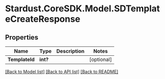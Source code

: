 # Stardust.CoreSDK.Model.SDTemplateCreateResponse
## Properties

Name | Type | Description | Notes
------------ | ------------- | ------------- | -------------
**TemplateId** | **int?** |  | [optional] 

[[Back to Model list]](../README.md#documentation-for-models) [[Back to API list]](../README.md#documentation-for-api-endpoints) [[Back to README]](../README.md)

